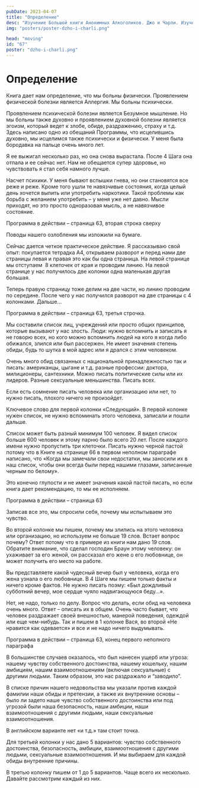 ```yaml
---
pubDate: 2023-04-07
title: "Определение"
desc: "Изучение Большой книги Анонимных Алкоголиков. Джо и Чарли. Изучение БК. (066)"
img: "posters/poster-dzho-i-charli.png"

head: "moving"
id: "67"
poster: "dzho-i-charli.png"
---
```


# Определение

Книга дает нам определение, что мы больны физически. Проявлением физической болезни является Аллергия. Мы больны психически.

Проявлением психической болезни является Безумное мышление. Но мы больны также духовно и проявлением духовной болезни является эгоизм, который ведет к злобе, обиде, раздражению, страху и т.д. Здесь написано одно из обещаний Программы, что исцелившись духовно, мы исцелимся также психически и физически. У меня была бородавка на пальце очень много лет.

Я ее выжигал несколько раз, но она снова вырастала. После 4 Шага она отпала и ее сейчас нет. Нам не обещается супер здоровье, но чувствовать я стал себя намного лучше.

Насчет психики. У меня бывают вспышки гнева, но они становятся все реже и реже. Кроме того ушли те навязчивые состояния, когда целый день хочется выпить или употребить наркотики. Такой проблемы как борьба с желанием употребить – у меня уже нет давно. Мысли приходят, но это просто одноразовая мысль, а не навязчивое состояние.

Программа в действии – страница 63, вторая строка сверху

Поводы нашего озлобления мы изложили на бумаге.

Сейчас дается четкое практическое действие. Я рассказываю свой опыт: покупается тетрадка А4, открываем разворот и перед нами две страницы левая и правая это как бы одна страница. На левой странице мы отступаем  8 клеточек от края и проводим линию. На левой странице у нас получилось две колонки одна маленькая другая большая.

Теперь правую страницу тоже делим на две части, но линию проводим по середине. После чего у нас получился разворот на две страницы с 4 колонками. Дальше…

Программа в действии – страница 63, третья строчка.

Мы составили список лиц, учреждений или просто общих принципов, которые вызывают у нас злость.
Люди: нужно вспомнить и записать я не говорю всех, но кого можно вспомнить людей на кого я когда либо обижался, злился или был рассержен. Не имеет значения степень обиды, будь то шутка в мой адрес или я дрался с этим человеком.

Очень много обид связанных с национальной принадлежностью так и писать: американцы, цыгане и т.д. разные профессии: доктора, милиционеры, сантехники. Можно писать политические силы или их лидеров. Разные сексуальные меньшинства. Писать всех.

Если есть сомнение писать человека или организацию или нет, то нужно писать, плохого ничего не произойдет.

Ключевое слово для первой колонки «Следующий». В первой колонке нужен список, не нужно вспоминать этого человека, записали и пошли дальше.

Список может быть разный минимум 100 человек. Я видел список больше 600 человек и этому парню было всего 20 лет.
После каждого имени нужно пропустить три клеточки. Писать нужно черной пастой потому что в Книге на странице 66 в первом неполном параграфе написано, что «Когда мы замечали свои недостатки, мы заносили их в наш список, чтобы они всегда были перед нашими глазами, записанные черным по белому».

Это конечно глупости и не имеет значения какой пастой писать, но если книга дает рекомендацию, то мы ее исполняем.

Программа в действии – страница 63

Записав все это, мы спросили себя, почему мы испытываем это чувство.

Во второй колонке мы пишем, почему мы злились на этого человека или организацию, но используем не больше 19 слов. Встает вопрос почему? Ответ потому что в примере из книги нам дано 19 слов. Обратите внимание, что сделал господин Браун этому человеку: он ухаживает за его женой, он рассказал его жене о его любовнице, он может получить его место на работе.

Вы представляете какой чудесный вечер был у человека, когда его жена узнала о его любовнице. В 4 Шаге мы пишем только факты и ничего кроме фактов. Не нужно писать поэму: «Был дождливый субботний вечер, мое сердце чуяло надвигающуюся беду…».

Нет, не надо, только по делу. Вопрос что делать, если обид на человека очень много. Ответ – описать их в общем. Очень часто бывает, что человек раздражает своей внешностью, манерой поведения, одеждой или еще чем-нибудь.
Так и пишем в 1 колонке Вася, во второй «Не нравится как одевается» и все и не надо ничего выдумывать.

Программа в действии – страница 63, конец первого неполного параграфа

В большинстве случаев оказалось, что был нанесен ущерб или угроза: нашему чувству собственного достоинства, нашему кошельку, нашим амбициям, нашим взаимоотношениям (включая сексуальные) с другими людьми. Таким образом, это нас раздражало и “заводило”.

В списке причин нашего недовольства мы указали против каждой фамилии наши обиды и претензии, а также их внутренние основы – было ли задето наше чувство собственного достоинства или под угрозой были наша безопасность, наши амбиции, наши взаимоотношения с другими людьми, наши сексуальные взаимоотношения.

В английском варианте нет «и т.д.» там стоит точка.

Для третьей колонки у нас дано 5 вариантов: чувство собственного достоинства, безопасность, амбиции, взаимоотношения с другими людьми, сексуальные взаимоотношения. И мы выбираем для каждой обиды внутренние причины.

В третью колонку пишем от 1 до 5 вариантов. Чаще всего их несколько.
Давайте рассмотрим каждый из них.
